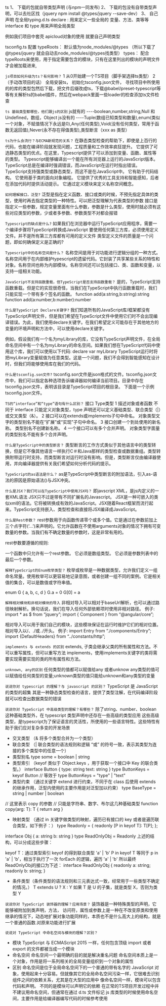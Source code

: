 ts
1、 下载的包就自带类型声明 (与npm一同发布)
2、 下载的包没有自带类型声明，可以去社区找（jquery npm install @types/jquery --save-dev）
3、 自己声明 在全局typing.d.ts
declare : 用来定义一些全局的 变量、方法、类等等 
interface 和 type 用来声明全局类型

例如我们项目中套壳 apicloud对象的使用 就要自己声明类型



tsconfig.ts 配置
typeRoots： 默认值为node_modules/@types （所以下载了@types/jquery 就会自动去node_modules/@types找类型）
types： 配合typeRoots来使用，用于指定需要包含的模块，只有在这里列出的模块的声明文件才会被加载进来,



<!-- 面试 -->
`js项目如何升级为ts？有何影响？`
1 从0开始建一个TS项目（脚手架选择ts类型）
2（手动改项目的话） 全局安装ts， 初始化tsconfig.json文件， 寻找项目中所使用的的库的类型包然后下载，把文件后缀改成ts，下载@babel/preset-typescript等等有关解析ts的babel插件，然后在webpack里面一些loader的检查添加ts文件检查


`ts 基础类型都哪些，他们跟js的区别`
js就有的 ----boolean,number,string,Null 和 Undefined，数组，Object
js没有的 ----Tuple(数组已知类型和数量),enum(类似一个对象，不赋值情况下永远是0),Any(任何类型),Void(没有任何类型，常用于函数无返回值),Never(永不存在得值类型),类型断言（xxx as 类型）


`ts为什么会流行？与ECMA新规范的关系？`
在静态类型检查的帮助下，即使是上百行的代码，也能在编译阶段就发现问题，工程质量和工作效率疯狂提升。
它提供了可选静态类型的优点。在这里，Typescript提供了可以添加到变量、函数、属性等的类型。
Typescript能够编译出一个能在所有浏览器上运行的JavaScript版本。
TypeScript总是在编译时强调错误，而JavaScript在运行时指出错误。
TypeScript支持强类型或静态类型，而这不是在JavaScript中。
它有助于代码结构。
它使用基于类的面向对象编程。
它提供了优秀的工具支持和智能感知，后者在添加代码时提供活动提示。
它通过定义模块来定义名称空间概念。


`如何理解接口，泛型?`
泛型是指在定义函数、接口或类的时候，不预先指定具体的类型，使用时再去指定类型的一种特性。可以把泛型理解为代表类型的参数
接口是指定义一些参数，规定变量里面有什么参数，参数是什么类型，使用时就必须有这些对应类型的参数，少或者多参数、参数类型不对都会报错


`Typescript的缺点是什么?`
如果我们在浏览器中运行TypeScript应用程序，需要一个编译步骤将TypeScript转换成JavaScript
要使用任何第三方库，必须使用定义文件。并不是所有第三方库都有可用的定义文件
类型定义文件的质量是一个问题，即如何确保定义是正确的?


`Typescript中的名称空间是什么？`
名称空间是用于对功能进行逻辑分组的一种方式。名称空间用于在内部维护typescript的遗留代码。它封装了共享某些关系的特性和对象。名称空间也称为内部模块。名称空间还可以包括接口、类、函数和变量，以支持一组相关功能。


`JavaScript不支持函数重载，但TypeScript是否支持函数重载？`
是的，TypeScript支持函数重载。但是它的实现很奇怪，当我们在TypeScript中执行函数重载时，我们只能实现一个带有多个签名的函数。
function add(a:string,b:string):string
function add(a:number,b:number):number

`什么是TypeScript Declare关键字?`
我们知道所有的JavaScript库/框架都没有TypeScript声明文件，但是我们希望在TypeScript文件中使用它们时不会出现编译错误。为此，我们使用declare关键字。在我们希望定义可能存在于其他地方的变量的环境声明和方法中，可以使用declare关键字。

例如，假设我们有一个名为myLibrary的库，它没有TypeScript声明文件，在全局命名空间中有一个名为myLibrary的命名空间。如果我们想在TypeScript代码中使用这个库，我们可以使用以下代码:
declare var myLibrary
TypeScript运行时将把myLibrary变量赋值为任意类型。这是一个问题，我们不会得到智能感知在设计时，但我们将能够使用库在我们的代码。


`什么是tsconfig.son文件?`
tsconfig.son文件是json格式的文件。tsconfig.json文件中，我们可以指定各种选项告诉编译器如何编译当前项目。目录中存在tsconfig.json文件，表明该目录是TypeScript项目的根目录。 下面是一个示例tsconfig.json文件。


`TS的“interface”和“type”语句有什么区别？`
接口	                                                      Type类型
1	描述对象或者函数	                                         不同于 interface 只能定义对象类型，type 声明还可以定义基础类型、联合类型（|）或交叉类型（&）。
2	接口可以在extends或implements子句中命名。	                  对象类型文字的类型别名不能在“扩展”或“实现”子句中命名。
3	接口创建一个到处使用的新名称。	                             类型别名不创建新名称。
4	一个接口可以有多个合并声明。	                              对象类型字面量的类型别名不能有多个合并声明。



`什么是TypeScript中的类型断言？`
类型断言的工作方式类似于其他语言中的类型转换，但是它不像其他语言一样执行C＃和Java那样的类型检查或数据重组。类型转换附带运行时支持，而类型断言对运行时没有影响。但是，类型断言仅由编译器使用，并向编译器提供有关我们希望如何分析代码的提示。

`TypeScript的as语法是什么？`
as是TypeScript中类型断言的附加语法，引入as-语法的原因是原始语法(<type>)与JSX冲突。


`什么是JSX？我们可以在TypeScript中使用JSX吗？`
即javscript XML，是js内定义的一套XML语法
JSX只不过是带有不同扩展名的Javascript。
JSX是一种可嵌入的类似xml的语法。它将被转换成有效的JavaScript。JSX随着React框架而流行起来。TypeScript支持嵌入、类型检查和直接将JSX编译成JavaScript。


`什么是Rest参数？`
rest参数用于向函数传递零个或多个值。它是通过在参数前加上三个点字符(‘…’)来声明的。它允许函数在不使用arguments对象的情况下拥有可变数量的参数。当我们有不确定数量的参数时，这是非常有用的。

rest参数要遵循的规则:

一个函数中只允许有一个rest参数。
它必须是数组类型。
它必须是参数列表中的最后一个参数。


`解释TypeScript的Enum枚举类型？`
枚举或枚举是一种数据类型，允许我们定义一组命名常量。使用枚举可以更容易地记录意图，或者创建一组不同的案例。它是相关值的集合，可以是数值或字符串值。

enum G {
  a,
  b,
  c,
  d
}
G.a = 0
G[0] = a


`解释相对模块和非相对模块的导入`
非相对导入可以相对于baseUrl解析，也可以通过路径映射解析。换句话说，我们在导入任何外部依赖项时使用非相对路径。 例子: import * as $ from “jquery”; import { Component } from “@angular/core”;

相对导入可以用于我们自己的模块，这些模块保证在运行时维护它们的相对位置。相对导入以/、./或../开头。 例子: import Entry from “./components/Entry”; import {DefaultHeaders} from “../constants/http”;


`implements 与 extends 的区别`
extends, 子类会继承父类的所有属性和方法。不可以重写属性，但可以重写方法
implements，使用implements关键字的类将需要实现需要实现的类的所有属性和方法。


`unknown, any的区别`
任何类型的值都可以赋值给any 或者unknow
any类型的值可以赋值给任何类型的变量;unknown类型的值只能给unknown和any类型的变量



`说说你对 typescript 的理解？与 javascript 的区别？`
TypeScript 是 JavaScript 的类型的超集
其是一种静态类型检查的语言，提供了类型注解，在代码编译阶段就可以检查出数据类型的错误



`说说你对 TypeScript 中高级类型的理解？有哪些？`
除了string、number、boolean 这种基础类型外，在 typescript 类型声明中还存在一些高级的类型应用
这些高级类型，是typescript为了保证语言的灵活性，所使用的一些语言特性。这些特性有助于我们应对复杂多变的开发场景
- 交叉类型 （& 将多个类型合并为一个类型）
- 联合类型 （| 联合类型的语法规则和逻辑 “或” 的符号一致，表示其类型为连接的多个类型中的任意一个）
- 类型别名
type some = boolean | string
- 类型索引 （keyof 类似于 Object.keys ，用于获取一个接口中 Key 的联合类型。）
interface Button {
    type: string
    text: string
}
type ButtonKeys = keyof Button
// 等效于
type ButtonKeys = "type" | "text"
- 类型约束 （通过关键字 extend 进行约束，不同于在 class 后使用 extends 的继承作用，泛型内使用的主要作用是对泛型加以约束）
type BaseType = string | number | boolean

// 这里表示 copy 的参数
// 只能是字符串、数字、布尔这几种基础类型
function copy<T extends BaseType>(arg: T): T {
  return arg
}
- 映射类型 （通过 in 关键字做类型的映射，遍历已有接口的 key 或者是遍历联合类型，如下例子：）
type Readonly<T> = {
    readonly [P in keyof T]: T[P];
};

interface Obj {
  a: string
  b: string
}
type ReadOnlyObj = Readonly<Obj>
上述的结构，可以分成这些步骤：

keyof T：通过类型索引 keyof 的得到联合类型 'a' | 'b'
P in keyof T 等同于 p in 'a' | 'b'，相当于执行了一次 forEach 的逻辑，遍历 'a' | 'b'
所以最终ReadOnlyObj的接口为下述：
interface ReadOnlyObj {
    readonly a: string;
    readonly b: string;
}
- 条件类型（条件类型的语法规则和三元表达式一致，经常用于一些类型不确定的情况。）
T extends U ? X : Y
如果 T 是 U 的子集，就是类型 X，否则为类型 Y



`说说你对 TypeScript 装饰器的理解？应用场景？`
装饰器是一种特殊类型的声明，它能够被附加到类声明，方法， 访问符，属性或参数上是一种在不改变原类和使用继承的情况下，动态地扩展对象功能同样的，本质也不是什么高大上的结构，就是一个普通的函数.对原来功能进行扩展



`说说对 TypeScript 中命名空间与模块的理解？区别？`
- 模块
TypeScript 与 ECMAScript 2015 一样，任何包含顶级 import 或者 export 的文件都被当成一个模块
- 命名空间
命名空间一个最明确的目的就是解决重名问题
命名空间本质上是一个对象，作用是将一系列相关的全局变量组织到一个对象的属性
- 区别
命名空间是位于全局命名空间下的一个普通的带有名字的 JavaScript 对象，使用起来十分容易。但就像其它的全局命名空间污染一样，它很难去识别组件之间的依赖关系，尤其是在大型的应用中
像命名空间一样，模块可以包含代码和声明。 不同的是模块可以声明它的依赖
在正常的TS项目开发过程中并不建议用命名空间，但通常在通过 d.ts 文件标记 js 库类型的时候使用命名空间，主要作用是给编译器编写代码的时候参考使用